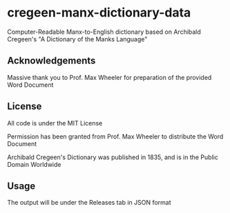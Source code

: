 ﻿# cregeen-manx-dictionary-data
Computer-Readable Manx-to-English dictionary based on Archibald Cregeen's "A Dictionary of the Manks Language"

## Acknowledgements

Massive thank you to Prof. Max Wheeler for preparation of the provided Word Document

## License

All code is under the MIT License

Permission has been granted from Prof. Max Wheeler to distribute the Word Document

Archibald Cregeen's Dictionary was published in 1835, and is in the Public Domain Worldwide

## Usage

The output will be under the Releases tab in JSON format